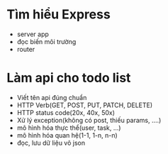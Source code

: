 # Tìm hiểu Express
 - server app
 - đọc biến môi trường
 - router


# Làm api cho todo list
- Viết tên api đúng chuẩn
- HTTP Verb(GET, POST, PUT, PATCH, DELETE)
- HTTP status code(20x, 40x, 50x)
- Xử lý exception(không có post, thiếu params, ....)
- mô hình hóa thực thể(user, task, ...)
- mô hình hóa quan hệ(1-1, 1-n, n-n)
- đọc, lưu dữ liệu vô json
